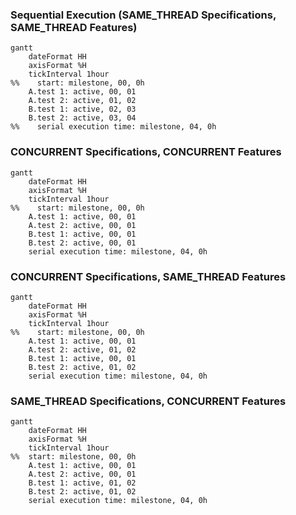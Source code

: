 ### Sequential Execution (SAME_THREAD Specifications, SAME_THREAD Features)

```mermaid
gantt
    dateFormat HH
    axisFormat %H
    tickInterval 1hour
%%    start: milestone, 00, 0h
    A.test 1: active, 00, 01
    A.test 2: active, 01, 02
    B.test 1: active, 02, 03
    B.test 2: active, 03, 04
%%    serial execution time: milestone, 04, 0h
```


### CONCURRENT Specifications, CONCURRENT Features

```mermaid
gantt
    dateFormat HH
    axisFormat %H
    tickInterval 1hour
%%    start: milestone, 00, 0h
    A.test 1: active, 00, 01
    A.test 2: active, 00, 01
    B.test 1: active, 00, 01
    B.test 2: active, 00, 01
    serial execution time: milestone, 04, 0h
```

### CONCURRENT Specifications, SAME_THREAD Features

```mermaid
gantt
    dateFormat HH
    axisFormat %H
    tickInterval 1hour
%%    start: milestone, 00, 0h
    A.test 1: active, 00, 01
    A.test 2: active, 01, 02
    B.test 1: active, 00, 01
    B.test 2: active, 01, 02
    serial execution time: milestone, 04, 0h
```

### SAME_THREAD Specifications, CONCURRENT Features

```mermaid
gantt
    dateFormat HH
    axisFormat %H
    tickInterval 1hour
%%  start: milestone, 00, 0h
    A.test 1: active, 00, 01
    A.test 2: active, 00, 01
    B.test 1: active, 01, 02
    B.test 2: active, 01, 02
    serial execution time: milestone, 04, 0h
```

